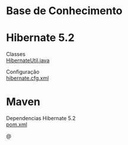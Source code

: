# Base de Conhecimento

# Hibernate 5.2
Classes
<br><a href="https://raw.githubusercontent.com/lenokp21/BC/master/hibernate/classes/util/HibernateUtil.java">HibernateUtil.java</a>

Configuração
<br><a href="https://raw.githubusercontent.com/lenokp21/BC/master/hibernate/classes/configura%C3%A7%C3%A3o/hibernate.cfg.xml">hibernate.cfg.xml</a>

# Maven

Dependencias Hibernate 5.2
<br><a href="https://raw.githubusercontent.com/lenokp21/BC/master/hibernate/maven/dependencias/pom.xml">pom.xml</a>

@
<!-- -->
